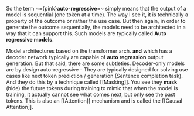 So the term ~={pink}**auto-regressive**=~ simply means that the output of a model is sequential (one token at a time). The way I see it, it is technically a property of the outcome or rather the use case. But then again, in order to generate the outcome sequentially, the models need to be architected in a way that it can support this. Such models are typically called **Auto regressive models**.

Model architectures based on the transformer arch. **and** which has a decoder network typically are capable of **auto regression** output generation. But that said, there are some subtleties.
Decoder-only models are by design auto-regressive - They are typically designed for solving use cases like next token prediction / generation (Sentence completion task). And they do this by a technique called [[Masking]]. You see they **mask** (hide) the future tokens during training to mimic that when the model is training, it actually cannot see what comes next, but only see the past tokens. This is also an [[Attention]] mechanism and is called the [[Causal Attention]].